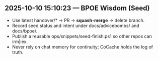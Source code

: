 ## 2025-10-10 15:10:23 — BPOE Wisdom (Seed)
- Use latest handover/* → PR → **squash-merge** → delete branch.
- Record seed status and intent under docs/advicebombs/ and docs/bpoe/.
- Publish a reusable ops/snippets/seed-finish.ps1 so other repos can irm|iex.
- Never rely on chat memory for continuity; CoCache holds the log of truth.

